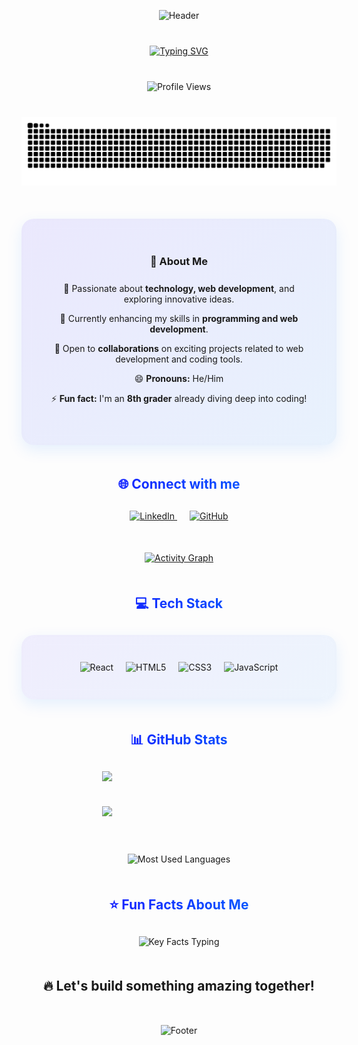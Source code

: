 <div align="center">

![Header](https://capsule-render.vercel.app/api?type=waving&color=0:1e00ff,100:0077ff&height=250&section=header&text=Hi%20👋,%20I'm%20Suryanshu%20Nabheet&fontSize=42&fontColor=ffffff&animation=fadeIn&fontAlignY=35&desc=Passionate%20Developer%20|%208th%20Grade%20Coder&descAlignY=55&descSize=20&descAlign=60)

<div style="margin: 40px 0">
  <a href="https://git.io/typing-svg">
    <img src="https://readme-typing-svg.demolab.com?font=Fira+Code&weight=600&size=28&duration=3000&pause=1000&color=0077FF&center=true&vCenter=true&width=600&lines=Full+Stack+Developer;Web+Development+Enthusiast;Always+Learning+New+Things" alt="Typing SVG" />
  </a>
</div>

<div style="margin: 30px 0">
  <img src="https://komarev.com/ghpvc/?username=Suryanshu-Nabheet&style=for-the-badge&color=0077ff&label=PROFILE+VIEWS" alt="Profile Views" />
</div>

<div style="margin: 40px 0">
  <picture>
    <source media="(prefers-color-scheme: dark)" srcset="https://raw.githubusercontent.com/platane/snk/output/github-contribution-grid-snake-dark.svg" />
    <source media="(prefers-color-scheme: light)" srcset="https://raw.githubusercontent.com/platane/snk/output/github-contribution-grid-snake.svg" />
    <img alt="github-snake" src="https://raw.githubusercontent.com/platane/snk/output/github-contribution-grid-snake-dark.svg" />
  </picture>
</div>

<div style="background: linear-gradient(135deg, #1e00ff15, #0077ff15); padding: 35px; border-radius: 20px; margin: 50px 0; box-shadow: 0 8px 25px rgba(0,119,255,0.1); backdrop-filter: blur(10px)">

### 🚀 About Me

<div style="margin: 25px 0">

🌟 Passionate about **technology, web development**, and exploring innovative ideas.

🎯 Currently enhancing my skills in **programming and web development**.

🤝 Open to **collaborations** on exciting projects related to web development and coding tools.

😄 **Pronouns:** He/Him

⚡ **Fun fact:** I'm an **8th grader** already diving deep into coding!

</div>
</div>

<h2 style="margin: 50px 0 30px; background: linear-gradient(to right, #1e00ff, #0077ff); -webkit-background-clip: text; -webkit-text-fill-color: transparent;">🌐 Connect with me</h2>

<div align="center" style="margin: 30px 0">
  <a href="https://www.linkedin.com/in/suryanshu-nabheet/" target="_blank" style="margin: 0 10px">
    <img src="https://img.shields.io/badge/LinkedIn-%230077B5.svg?&style=for-the-badge&logo=linkedin&logoColor=white&color=0077ff" alt="LinkedIn" />
  </a>
  <a href="https://github.com/Suryanshu-Nabheet" target="_blank" style="margin: 0 10px">
    <img src="https://img.shields.io/badge/GitHub-%23181717.svg?&style=for-the-badge&logo=github&logoColor=white" alt="GitHub" />
  </a>
</div>

<div style="margin: 50px 0">
  <a href="https://github.com/ashutosh00710/github-readme-activity-graph">
    <img alt="Activity Graph" src="https://github-readme-activity-graph.vercel.app/graph?username=Suryanshu-Nabheet&theme=react-dark&hide_border=true&area=true&bg_color=0d1117&color=1e00ff&line=0077ff&point=ffffff" />
  </a>
</div>

<h2 style="margin: 50px 0 30px; background: linear-gradient(to right, #1e00ff, #0077ff); -webkit-background-clip: text; -webkit-text-fill-color: transparent;">💻 Tech Stack</h2>

<div align="center" style="background: linear-gradient(135deg, #1e00ff10, #0077ff10); padding: 35px; border-radius: 20px; margin: 30px 0; box-shadow: 0 8px 25px rgba(0,119,255,0.1); backdrop-filter: blur(10px)">
  
  <img src="https://img.shields.io/badge/React-%2320232a.svg?style=for-the-badge&logo=react&logoColor=%2361DAFB" alt="React" style="margin: 8px" />
  <img src="https://img.shields.io/badge/HTML5-%23E34F26.svg?style=for-the-badge&logo=html5&logoColor=white" alt="HTML5" style="margin: 8px" />
  <img src="https://img.shields.io/badge/CSS3-%231572B6.svg?style=for-the-badge&logo=css3&logoColor=white" alt="CSS3" style="margin: 8px" />
  <img src="https://img.shields.io/badge/JavaScript-%23F7DF1E.svg?style=for-the-badge&logo=javascript&logoColor=black" alt="JavaScript" style="margin: 8px" />
  
</div>

<h2 style="margin: 50px 0 30px; background: linear-gradient(to right, #1e00ff, #0077ff); -webkit-background-clip: text; -webkit-text-fill-color: transparent;">📊 GitHub Stats</h2>

<div style="display: flex; justify-content: center; gap: 20px; flex-wrap: wrap; margin: 30px 0">
  <img width="49%" style="margin-bottom: 20px" src="https://github-readme-stats.vercel.app/api?username=Suryanshu-Nabheet&show_icons=true&theme=tokyonight&hide_border=true&bg_color=0d1117&title_color=0077ff&icon_color=0077ff&text_color=ffffff" />
  <img width="49%" style="margin-bottom: 20px" src="https://streak-stats.demolab.com?user=Suryanshu-Nabheet&theme=tokyonight&hide_border=true&background=0d1117&stroke=0077ff&ring=1e00ff&fire=0077ff" />
</div>

<div style="margin: 40px 0">
<img src="https://github-readme-stats.vercel.app/api/top-langs/?username=Suryanshu-Nabheet&layout=compact&theme=tokyonight&hide_border=true&bg_color=0d1117" alt="Most Used Languages" />
</div>

<h2 style="margin: 50px 0 30px; background: linear-gradient(to right, #1e00ff, #0077ff); -webkit-background-clip: text; -webkit-text-fill-color: transparent;">⭐ Fun Facts About Me</h2>

<div style="margin: 30px 0">
  <img src="https://readme-typing-svg.demolab.com?font=Fira+Code&weight=600&size=24&duration=3000&pause=1000&color=0077FF&center=true&vCenter=true&width=800&lines=Always+Curious+|+Lifelong+Learner!;Tech+Enthusiast+|+Goal-Oriented!;Self-Driven+|+Versatile+Developer!;Creative+Mind+|+Hands-On+Coder!;Future+Visionary+|+Innovative+Thinker!" alt="Key Facts Typing" />
</div>

<div style="margin: 50px 0">

## 🔥 Let's build something amazing together!

</div>

![Footer](https://capsule-render.vercel.app/api?type=waving&color=0:0077ff,100:1e00ff&height=200&section=footer&animation=twinkling&reversal=true)

</div>
